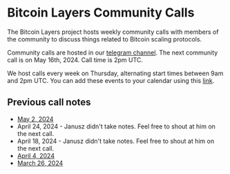 # Bitcoin Layers Community Calls

The Bitcoin Layers project hosts weekly community calls with members of the community to discuss things related to Bitcoin scaling protocols.

Community calls are hosted in our [telegram channel](https://t.me/+8rv-1I2gkmQ4ZmJh). The next community call is on May 16th, 2024. Call time is 2pm UTC.

We host calls every week on Thursday, alternating start times between 9am and 2pm UTC. You can add these events to your calendar using this [link](https://calendar.google.com/calendar/u/0?cid=NTBlMjIwNjUwMjFiMDdlMTI0YmFhNWViZGRjOGYwZmVhYTZiNTAzOGJmZTQ4MjI3NzAyMTIyZDg0ODExODMxOEBncm91cC5jYWxlbmRhci5nb29nbGUuY29t).

## Previous call notes

- [May 2, 2024](https://github.com/bitcoinlayers/community-calls/blob/main/notes/2024-05-02.md)
- April 24, 2024 - Janusz didn't take notes. Feel free to shout at him on the next call.
- April 18, 2024 - Janusz didn't take notes. Feel free to shout at him on the next call.
- [April 4, 2024](https://github.com/bitcoinlayers/community-calls/blob/main/notes/2024-04-04.md)
- [March 26, 2024](https://github.com/bitcoinlayers/community-calls/blob/main/notes/03-27-2024.md)
